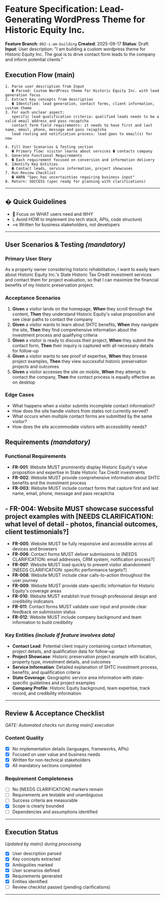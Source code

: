 # Feature Specification: Lead-Generating WordPress Theme for Historic Equity Inc.

**Feature Branch**: `002-i-am-building`
**Created**: 2025-09-17
**Status**: Draft
**Input**: User description: "I am building a custom wordpress theme for Historic Equity Inc.  The goal is to drive contact form leads to the company and inform potential clients."

## Execution Flow (main)
```
1. Parse user description from Input
   � Parsed: Custom WordPress theme for Historic Equity Inc. with lead generation focus
2. Extract key concepts from description
   � Identified: lead generation, contact forms, client information, custom theme
3. For each unclear aspect:
   specific lead qualification criteria: qualified leads needs to be a valid email address and pass recaptcha
   contact form field requirements: it needs to have first and last name, email, phone, message and pass recaptcha
   lead routing and notification process: lead goes to email(s) for now

4. Fill User Scenarios & Testing section
   � Primary flow: visitor learns about services � contacts company
5. Generate Functional Requirements
   � Each requirement focused on conversion and information delivery
6. Identify Key Entities
   � Contact leads, service information, project showcases
7. Run Review Checklist
   � WARN "Spec has uncertainties requiring business input"
8. Return: SUCCESS (spec ready for planning with clarifications)
```

---

## � Quick Guidelines
-  Focus on WHAT users need and WHY
- L Avoid HOW to implement (no tech stack, APIs, code structure)
- =e Written for business stakeholders, not developers

---

## User Scenarios & Testing *(mandatory)*

### Primary User Story
As a property owner considering historic rehabilitation, I want to easily learn about Historic Equity Inc.'s State Historic Tax Credit investment services and contact them for project evaluation, so that I can maximize the financial benefits of my historic preservation project.

### Acceptance Scenarios
1. **Given** a visitor lands on the homepage, **When** they scroll through the content, **Then** they understand Historic Equity's value proposition and see clear paths to contact the company
2. **Given** a visitor wants to learn about SHTC benefits, **When** they navigate the site, **Then** they find comprehensive information about the investment process and qualifying criteria
3. **Given** a visitor is ready to discuss their project, **When** they submit the contact form, **Then** their inquiry is captured with all necessary details for follow-up
4. **Given** a visitor wants to see proof of expertise, **When** they browse project examples, **Then** they view successful historic preservation projects and outcomes
5. **Given** a visitor accesses the site on mobile, **When** they attempt to contact the company, **Then** the contact process is equally effective as on desktop

### Edge Cases
- What happens when a visitor submits incomplete contact information?
- How does the site handle visitors from states not currently served?
- What occurs when multiple contact forms are submitted by the same visitor?
- How does the site accommodate visitors with accessibility needs?

## Requirements *(mandatory)*

### Functional Requirements
- **FR-001**: Website MUST prominently display Historic Equity's value proposition and expertise in State Historic Tax Credit investments
- **FR-002**: Website MUST provide comprehensive information about SHTC benefits and the investment process
- **FR-003**: Website MUST include contact forms that capture first and last name, email, phone, message and pass recaptcha
## - **FR-004**: Website MUST showcase successful project examples with [NEEDS CLARIFICATION: what level of detail - photos, financial outcomes, client testimonials?]
- **FR-005**: Website MUST be fully responsive and accessible across all devices and browsers
- **FR-006**: Contact forms MUST deliver submissions to [NEEDS CLARIFICATION: email addresses, CRM system, notification process?]
- **FR-007**: Website MUST load quickly to prevent visitor abandonment [NEEDS CLARIFICATION: specific performance targets?]
- **FR-008**: Website MUST include clear calls-to-action throughout the user journey
- **FR-009**: Website MUST provide state-specific information for Historic Equity's coverage areas
- **FR-010**: Website MUST establish trust through professional design and credibility indicators
- **FR-011**: Contact forms MUST validate user input and provide clear feedback on submission status
- **FR-012**: Website MUST include company background and team information to build credibility

### Key Entities *(include if feature involves data)*
- **Contact Lead**: Potential client inquiry containing contact information, project details, and qualification data for follow-up
- **Project Showcase**: Historic preservation project example with location, property type, investment details, and outcomes
- **Service Information**: Detailed explanation of SHTC investment process, benefits, and qualification criteria
- **State Coverage**: Geographic service area information with state-specific guidelines and project examples
- **Company Profile**: Historic Equity background, team expertise, track record, and credibility information

---

## Review & Acceptance Checklist
*GATE: Automated checks run during main() execution*

### Content Quality
- [x] No implementation details (languages, frameworks, APIs)
- [x] Focused on user value and business needs
- [x] Written for non-technical stakeholders
- [x] All mandatory sections completed

### Requirement Completeness
- [ ] No [NEEDS CLARIFICATION] markers remain
- [ ] Requirements are testable and unambiguous
- [ ] Success criteria are measurable
- [x] Scope is clearly bounded
- [ ] Dependencies and assumptions identified

---

## Execution Status
*Updated by main() during processing*

- [x] User description parsed
- [x] Key concepts extracted
- [x] Ambiguities marked
- [x] User scenarios defined
- [x] Requirements generated
- [x] Entities identified
- [ ] Review checklist passed (pending clarifications)

---